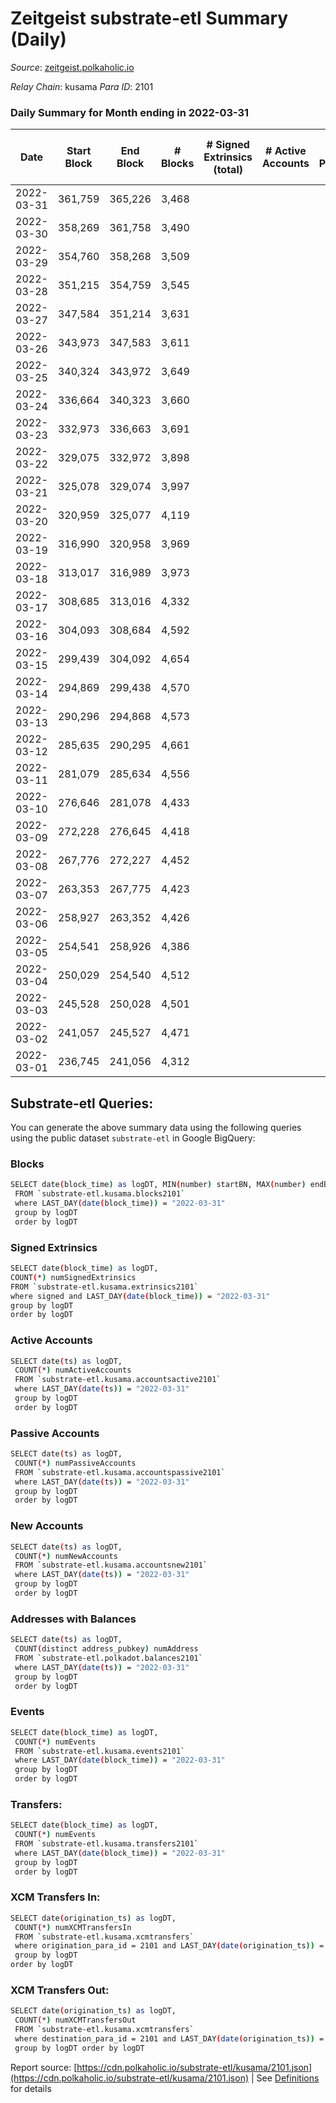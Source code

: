 # Zeitgeist substrate-etl Summary (Daily)

_Source_: [zeitgeist.polkaholic.io](https://zeitgeist.polkaholic.io)

*Relay Chain*: kusama
*Para ID*: 2101



### Daily Summary for Month ending in 2022-03-31


| Date | Start Block | End Block | # Blocks | # Signed Extrinsics (total) | # Active Accounts | # Passive | # New | # Addresses with Balances | # Events | # Transfers | # XCM Transfers In | # XCM Transfers Out | Issues | 
| ---- | ----------- | --------- | -------- | --------------------------- | ----------------- | --------- | ----- | ------------------------- | -------- | ----------- | ------------------ | ------------------- | ------ |
| 2022-03-31 | 361,759 | 365,226 | 3,468 |  |  |  |  | 5 | 12,486 |   |   |   |  |
| 2022-03-30 | 358,269 | 361,758 | 3,490 |  |  |  |  | 5 | 12,567 |   |   |   |  |
| 2022-03-29 | 354,760 | 358,268 | 3,509 |  |  |  |  | 5 | 12,633 |   |   |   |  |
| 2022-03-28 | 351,215 | 354,759 | 3,545 |  |  |  |  | 5 | 12,762 |   |   |   |  |
| 2022-03-27 | 347,584 | 351,214 | 3,631 |  |  |  |  | 5 | 13,071 |   |   |   |  |
| 2022-03-26 | 343,973 | 347,583 | 3,611 |  |  |  |  | 5 | 13,002 |   |   |   |  |
| 2022-03-25 | 340,324 | 343,972 | 3,649 |  |  |  |  | 5 | 13,137 |   |   |   |  |
| 2022-03-24 | 336,664 | 340,323 | 3,660 |  |  |  |  | 5 | 13,179 |   |   |   |  |
| 2022-03-23 | 332,973 | 336,663 | 3,691 |  |  |  |  | 5 | 13,287 |   |   |   |  |
| 2022-03-22 | 329,075 | 332,972 | 3,898 |  |  |  |  | 5 | 14,037 |   |   |   |  |
| 2022-03-21 | 325,078 | 329,074 | 3,997 |  |  |  |  | 5 | 14,391 |   |   |   |  |
| 2022-03-20 | 320,959 | 325,077 | 4,119 |  |  |  |  | 5 | 14,832 |   |   |   |  |
| 2022-03-19 | 316,990 | 320,958 | 3,969 |  |  |  |  | 5 | 14,289 |   |   |   |  |
| 2022-03-18 | 313,017 | 316,989 | 3,973 |  |  |  |  | 5 | 14,304 |   |   |   |  |
| 2022-03-17 | 308,685 | 313,016 | 4,332 |  |  |  |  | 5 | 16,189 |   |   |   |  |
| 2022-03-16 | 304,093 | 308,684 | 4,592 |  |  |  |  | 5 | 17,442 |   |   |   |  |
| 2022-03-15 | 299,439 | 304,092 | 4,654 |  |  |  |  | 5 | 17,689 |   |   |   |  |
| 2022-03-14 | 294,869 | 299,438 | 4,570 |  |  |  |  | 5 | 17,363 |   |   |   |  |
| 2022-03-13 | 290,296 | 294,868 | 4,573 |  |  |  |  | 5 | 17,371 |   |   |   |  |
| 2022-03-12 | 285,635 | 290,295 | 4,661 |  |  |  |  | 5 | 17,714 |   |   |   |  |
| 2022-03-11 | 281,079 | 285,634 | 4,556 |  |  |  |  | 5 | 17,316 |   |   |   |  |
| 2022-03-10 | 276,646 | 281,078 | 4,433 |  |  |  |  | 5 | 16,846 |   |   |   |  |
| 2022-03-09 | 272,228 | 276,645 | 4,418 |  |  |  |  | 5 | 16,787 |   |   |   |  |
| 2022-03-08 | 267,776 | 272,227 | 4,452 |  |  |  |  | 5 | 16,914 |   |   |   |  |
| 2022-03-07 | 263,353 | 267,775 | 4,423 |  |  |  |  | 5 | 16,808 |   |   |   |  |
| 2022-03-06 | 258,927 | 263,352 | 4,426 |  |  |  |  | 5 | 16,823 |   |   |   |  |
| 2022-03-05 | 254,541 | 258,926 | 4,386 |  |  |  |  | 5 | 16,658 |   |   |   |  |
| 2022-03-04 | 250,029 | 254,540 | 4,512 |  |  |  |  | 5 | 17,149 |   |   |   |  |
| 2022-03-03 | 245,528 | 250,028 | 4,501 |  |  |  |  | 5 | 17,103 |   |   |   |  |
| 2022-03-02 | 241,057 | 245,527 | 4,471 |  |  |  |  | 5 | 16,990 |   |   |   |  |
| 2022-03-01 | 236,745 | 241,056 | 4,312 |  |  |  |  | 5 | 16,431 |   |   |   |  |

## Substrate-etl Queries:
You can generate the above summary data using the following queries using the public dataset `substrate-etl` in Google BigQuery:

### Blocks
```bash
SELECT date(block_time) as logDT, MIN(number) startBN, MAX(number) endBN, COUNT(*) numBlocks 
 FROM `substrate-etl.kusama.blocks2101`  
 where LAST_DAY(date(block_time)) = "2022-03-31" 
 group by logDT 
 order by logDT
```

### Signed Extrinsics
```bash
SELECT date(block_time) as logDT, 
COUNT(*) numSignedExtrinsics 
FROM `substrate-etl.kusama.extrinsics2101`  
where signed and LAST_DAY(date(block_time)) = "2022-03-31" 
group by logDT 
order by logDT
```

### Active Accounts
```bash
SELECT date(ts) as logDT, 
 COUNT(*) numActiveAccounts 
 FROM `substrate-etl.kusama.accountsactive2101` 
 where LAST_DAY(date(ts)) = "2022-03-31" 
 group by logDT 
 order by logDT
```

### Passive Accounts
```bash
SELECT date(ts) as logDT, 
 COUNT(*) numPassiveAccounts 
 FROM `substrate-etl.kusama.accountspassive2101` 
 where LAST_DAY(date(ts)) = "2022-03-31" 
 group by logDT 
 order by logDT
```

### New Accounts
```bash
SELECT date(ts) as logDT, 
 COUNT(*) numNewAccounts 
 FROM `substrate-etl.kusama.accountsnew2101` 
 where LAST_DAY(date(ts)) = "2022-03-31" 
 group by logDT
 order by logDT
```

### Addresses with Balances
```bash
SELECT date(ts) as logDT,
 COUNT(distinct address_pubkey) numAddress 
 FROM `substrate-etl.polkadot.balances2101` 
 where LAST_DAY(date(ts)) = "2022-03-31" 
 group by logDT 
 order by logDT
```

### Events
```bash
SELECT date(block_time) as logDT, 
 COUNT(*) numEvents 
 FROM `substrate-etl.kusama.events2101` 
 where LAST_DAY(date(block_time)) = "2022-03-31" 
 group by logDT 
 order by logDT
```

### Transfers:
```bash
SELECT date(block_time) as logDT, 
 COUNT(*) numEvents 
 FROM `substrate-etl.kusama.transfers2101` 
 where LAST_DAY(date(block_time)) = "2022-03-31" 
 group by logDT 
 order by logDT
```

### XCM Transfers In:
```bash
SELECT date(origination_ts) as logDT, 
 COUNT(*) numXCMTransfersIn 
 FROM `substrate-etl.kusama.xcmtransfers` 
 where origination_para_id = 2101 and LAST_DAY(date(origination_ts)) = "2022-03-31" 
 group by logDT 
order by logDT
```

### XCM Transfers Out:
```bash
SELECT date(origination_ts) as logDT, 
 COUNT(*) numXCMTransfersOut 
 FROM `substrate-etl.kusama.xcmtransfers` 
 where destination_para_id = 2101 and LAST_DAY(date(origination_ts)) = "2022-03-31" 
 group by logDT order by logDT
```


Report source: [https://cdn.polkaholic.io/substrate-etl/kusama/2101.json](https://cdn.polkaholic.io/substrate-etl/kusama/2101.json) | See [Definitions](/DEFINITIONS.md) for details
